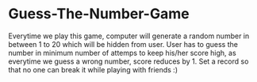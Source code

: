 # Guess-The-Number-Game

Everytime we play this game, computer will generate a random number in between 1 to 20 which will be hidden from user. User has to guess the number in minimum number of attemps
to keep his/her score high, as everytime we guess a wrong number, score reduces by 1. Set a record so that no one can break it while playing with friends :)
